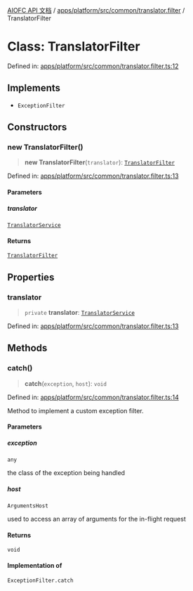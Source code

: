 [AIOFC API 文档](../../../../../../index.md) / [apps/platform/src/common/translator.filter](../index.md) / TranslatorFilter

# Class: TranslatorFilter

Defined in: [apps/platform/src/common/translator.filter.ts:12](https://github.com/aiofc-nx/aiofc-nx-20250117/blob/67a7c164367a9389d2ffea309275a0822750a8a2/apps/platform/src/common/translator.filter.ts#L12)

## Implements

- `ExceptionFilter`

## Constructors

### new TranslatorFilter()

> **new TranslatorFilter**(`translator`): [`TranslatorFilter`](TranslatorFilter.md)

Defined in: [apps/platform/src/common/translator.filter.ts:13](https://github.com/aiofc-nx/aiofc-nx-20250117/blob/67a7c164367a9389d2ffea309275a0822750a8a2/apps/platform/src/common/translator.filter.ts#L13)

#### Parameters

##### translator

[`TranslatorService`](../../translator.service/classes/TranslatorService.md)

#### Returns

[`TranslatorFilter`](TranslatorFilter.md)

## Properties

### translator

> `private` **translator**: [`TranslatorService`](../../translator.service/classes/TranslatorService.md)

Defined in: [apps/platform/src/common/translator.filter.ts:13](https://github.com/aiofc-nx/aiofc-nx-20250117/blob/67a7c164367a9389d2ffea309275a0822750a8a2/apps/platform/src/common/translator.filter.ts#L13)

## Methods

### catch()

> **catch**(`exception`, `host`): `void`

Defined in: [apps/platform/src/common/translator.filter.ts:14](https://github.com/aiofc-nx/aiofc-nx-20250117/blob/67a7c164367a9389d2ffea309275a0822750a8a2/apps/platform/src/common/translator.filter.ts#L14)

Method to implement a custom exception filter.

#### Parameters

##### exception

`any`

the class of the exception being handled

##### host

`ArgumentsHost`

used to access an array of arguments for
the in-flight request

#### Returns

`void`

#### Implementation of

`ExceptionFilter.catch`

